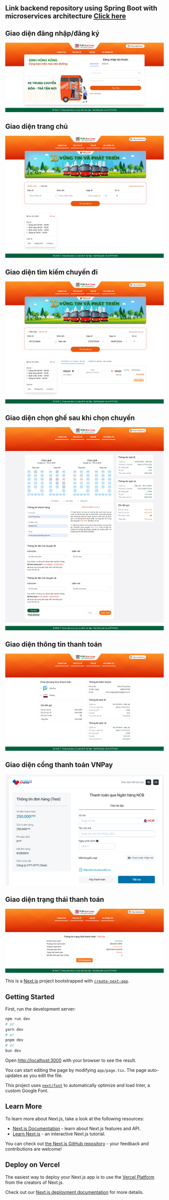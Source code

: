 ## Link backend repository using Spring Boot with microservices architecture [Click here](https://github.com/dinhhongkong/bus-ticket-booking-microservices)

## Giao diện đăng nhập/đăng ký
<img title="a title" alt="Alt text" src="screenshot/login.png">

## Giao diện trang chủ
<img title="a title" alt="Alt text" src="screenshot/home.png">

## Giao diện tìm kiếm chuyến đi
<img title="a title" alt="Alt text" src="screenshot/search.png">

## Giao diện chọn ghế sau khi chọn chuyến
<img title="a title" alt="Alt text" src="screenshot/seat.png">

## Giao diện thông tin thanh toán
<img title="a title" alt="Alt text" src="screenshot/payment.png">

## Giao diện cổng thanh toán VNPay
<img title="a title" alt="Alt text" src="screenshot/vnpay2.png">

## Giao diện trạng thái thanh toán
<img title="a title" alt="Alt text" src="screenshot/payment-status.png">

This is a [Next.js](https://nextjs.org/) project bootstrapped with [`create-next-app`](https://github.com/vercel/next.js/tree/canary/packages/create-next-app).

## Getting Started

First, run the development server:

```bash
npm run dev
# or
yarn dev
# or
pnpm dev
# or
bun dev
```

Open [http://localhost:3000](http://localhost:3000) with your browser to see the result.

You can start editing the page by modifying `app/page.tsx`. The page auto-updates as you edit the file.

This project uses [`next/font`](https://nextjs.org/docs/basic-features/font-optimization) to automatically optimize and load Inter, a custom Google Font.

## Learn More

To learn more about Next.js, take a look at the following resources:

- [Next.js Documentation](https://nextjs.org/docs) - learn about Next.js features and API.
- [Learn Next.js](https://nextjs.org/learn) - an interactive Next.js tutorial.

You can check out [the Next.js GitHub repository](https://github.com/vercel/next.js/) - your feedback and contributions are welcome!

## Deploy on Vercel

The easiest way to deploy your Next.js app is to use the [Vercel Platform](https://vercel.com/new?utm_medium=default-template&filter=next.js&utm_source=create-next-app&utm_campaign=create-next-app-readme) from the creators of Next.js.

Check out our [Next.js deployment documentation](https://nextjs.org/docs/deployment) for more details.

